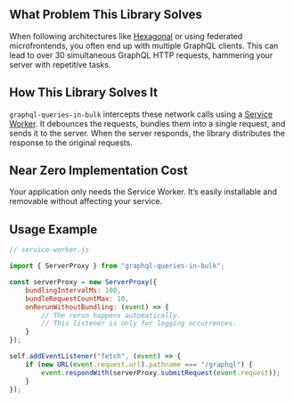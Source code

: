## What Problem This Library Solves

When following architectures like [Hexagonal](https://en.wikipedia.org/wiki/Hexagonal_architecture_(software)) or using federated microfrontends, you often end up with multiple GraphQL clients. This can lead to over 30 simultaneous GraphQL HTTP requests, hammering your server with repetitive tasks.

## How This Library Solves It

`graphql-queries-in-bulk` intercepts these network calls using a [Service Worker](https://developer.mozilla.org/en-US/docs/Web/API/Service_Worker_API). It debounces the requests, bundles them into a single request, and sends it to the server. When the server responds, the library distributes the response to the original requests.

## Near Zero Implementation Cost

Your application only needs the Service Worker. It’s easily installable and removable without affecting your service.

## Usage Example

```js
// service-worker.js

import { ServerProxy } from "graphql-queries-in-bulk";

const serverProxy = new ServerProxy({
	bundlingIntervalMs: 100,
	bundleRequestCountMax: 10,
	onRerunWithoutBundling: (event) => {
		// The rerun happens automatically.
		// This listener is only for logging occurrences.
	}
});

self.addEventListener("fetch", (event) => {
	if (new URL(event.request.url).pathname === "/graphql") {
		event.respondWith(serverProxy.submitRequest(event.request));
	}
});
```

